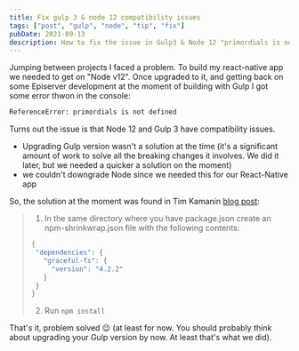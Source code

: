 ```yaml
---
title: Fix gulp 3 & node 12 compatibility issues
tags: ["post", "gulp", "node", "tip", "fix"]
pubDate: 2021-09-13
description: How to fix the issue in Gulp3 & Node 12 "primordials is not defined"
---
```


Jumping between projects I faced a problem.
To build my react-native app we needed to get on "Node v12". Once upgraded to it, and getting back on some Episerver development at the moment of building with Gulp I got some error thwon in the console:

```bash
ReferenceError: primordials is not defined
```

Turns out the issue is that Node 12 and Gulp 3 have compatibility issues.

- Upgrading Gulp version wasn't a solution at the time (it's a significant amount of work to solve all the breaking changes it involves. We did it later, but we needed a quicker a solution on the moment)
- we couldn't downgrade Node since we needed this for our React-Native app

So, the solution at the moment was found in Tim Kamanin [blog post](https://timonweb.com/javascript/how-to-fix-referenceerror-primordials-is-not-defined-error/):

> 1. In the same directory where you have package.json create an npm-shrinkwrap.json file with the following contents:
>
> ```js
> {
>  "dependencies": {
>    "graceful-fs": {
>      "version": "4.2.2"
>    }
>  }
> }
> ```
>
> 2. Run `npm install`

That's it, problem solved 😉 (at least for now. You should probably think about upgrading your Gulp version by now. At least that's what we did).
